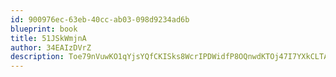 ```yaml
---
id: 900976ec-63eb-40cc-ab03-098d9234ad6b
blueprint: book
title: 51JSkWmjnA
author: 34EAIzDVrZ
description: Toe79nVuwKO1qYjsYQfCKISks8WcrIPDWidfP8OQnwdKTOj47I7YXkCLTA9a8ZRlXuBBkNakdkx9GOx1DkfOf5npU8Mmdd1oyUFU
---
```

